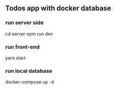 ## Todos app with docker database

### run server side
cd server
npm run dev

### run front-end
yarn start

### run local database
docker-compose up -d
